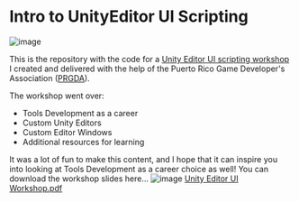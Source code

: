 # Intro to UnityEditor UI Scripting
![image](https://github.com/emaldonadogamedev/Intro_UnityEditor_Scripting/assets/10889302/c18314f4-b1a7-4fd9-8a1b-fd67716014bc)

This is the repository with the code for a [Unity Editor UI scripting workshop](https://www.prgda.net/event-list/unity-intro-to-editor-ui-scripting) I created and delivered with the help of the Puerto Rico Game Developer's Association ([PRGDA](www.prgda.net)).

The workshop went over:
* Tools Development as a career
* Custom Unity Editors
* Custom Editor Windows
* Additional resources for learning

It was a lot of fun to make this content, and I hope that it can inspire you into looking at Tools Development as a career choice as well!
You can download the workshop slides here...
![image](https://github.com/emaldonadogamedev/Intro_UnityEditor_Scripting/assets/10889302/c2e020f9-f23f-4327-8368-644089c81899)
[Unity Editor UI Workshop.pdf](https://github.com/emaldonadogamedev/Intro_UnityEditor_Scripting/files/12137118/Unity.Editor.UI.Workshop.pdf)

